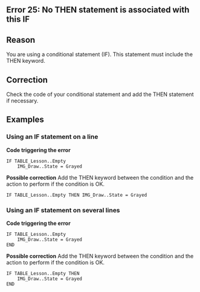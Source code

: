
## Error 25: No THEN statement is associated with this IF
			



<a name="NOTE1"></a>
<a name="NOTE1_1"></a>


## Reason
<a name="reason_ELTTEXTE000097"></a>
You are using a conditional statement (IF). This statement must include the THEN keyword.

<a name="NOTE2"></a>
<a name="NOTE2_1"></a>


## Correction
<a name="correction_ELTTEXTE000121"></a>
Check the code of your conditional statement and add the THEN statement if necessary.

<a name="NOTE3"></a>
<a name="NOTE3_1"></a>


## Examples
<a name="examples_ELTTEXTE000145"></a>


### Using an IF statement on a line
<a name="using_statement_line_ELTPARAGRAPHE000025"></a>

**Code triggering the error**


```wl
IF TABLE_Lesson..Empty 
	IMG_Draw..State = Grayed
```


**Possible correction**
Add the THEN keyword between the condition and the action to perform if the condition is OK.


```wl
IF TABLE_Lesson..Empty THEN IMG_Draw..State = Grayed
```

<a name="NOTE3_2"></a>


### Using an IF statement on several lines
<a name="using_statement_several_lines_ELTPARAGRAPHE000040"></a>

**Code triggering the error**


```wl
IF TABLE_Lesson..Empty 
	IMG_Draw..State = Grayed
END
```


**Possible correction**
Add the THEN keyword between the condition and the action to perform if the condition is OK.


```wl
IF TABLE_Lesson..Empty THEN
	IMG_Draw..State = Grayed
END
```




